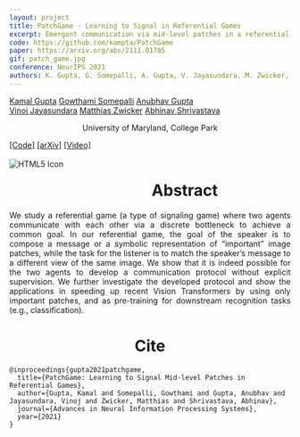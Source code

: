 ```yaml
---
layout: project
title: PatchGame - Learning to Signal in Referential Games
excerpt: Emergent communication via mid-level patches in a referential game played on a large-scale image dataset
code: https://github.com/kampta/PatchGame
paper: https://arxiv.org/abs/2111.01785
gif: patch_game.jpg
conference: NeurIPS 2021
authors: K. Gupta, G. Somepalli, A. Gupta, V. Jayasundara, M. Zwicker, A. Shrivastava
---
```


  <div class="container">
  <nav_justify>
  <a href="https://kampta.github.io">Kamal Gupta</a>
  <a href="https://somepago.github.io">Gowthami Somepalli</a>
  <a href="">Anubhav Gupta</a>
  </nav_justify>
  </div>
  
  <div class="container" align="justify">
  <nav_justify>
  <a href="https://vinojjayasundara.github.io/">Vinoj Jayasundara</a>
  <a href="http://www.cs.umd.edu/~zwicker/">Matthias Zwicker</a>
  <a href="https://www.cs.umd.edu/~abhinav">Abhinav Shrivastava</a>
  </nav_justify>
  </div>
  
  <div class="container" align="center">
  <p>University of Maryland, College Park</p>
  </div>
  
  <div class="container">
  <nav_justify>
  <a href="{{ page.code }}">[Code]</a>
  <a href="{{ page.paper }}">[arXiv]</a>
  <a href="https://slideslive.com/38968424">[Video]</a>
  </nav_justify>
  </div>

  <br/>

  <img src="/images/{{ page.gif }}" alt="HTML5 Icon" style="float:left;margin-right:2em;margin-bottom:2em;">

  <div align="center">
    <h1>Abstract</h1>
  </div>

  <div align="justify">
    We study a referential game (a type of signaling game) where two agents communicate with each other via a discrete bottleneck to achieve a common goal. 
    In our referential game, the goal of the speaker is to compose a message or a symbolic representation of “important” image patches,
    while the task for the listener is to match the speaker’s message to a different view of the same image. 
    We show that it is indeed possible for the two agents to develop a communication protocol without explicit supervision.
    We further investigate the developed protocol and show the applications in speeding up recent Vision Transformers by 
    using only important patches, and as pre-training for downstream recognition tasks (e.g., classification).
  </div>

  
   <div align="center">
    <h1>Cite</h1>
  </div>
  
```
@inproceedings{gupta2021patchgame,
  title={PatchGame: Learning to Signal Mid-level Patches in Referential Games},
  author={Gupta, Kamal and Somepalli, Gowthami and Gupta, Anubhav and Jayasundara, Vinoj and Zwicker, Matthias and Shrivastava, Abhinav},
  journal={Advances in Neural Information Processing Systems},
  year={2021}
}
```
